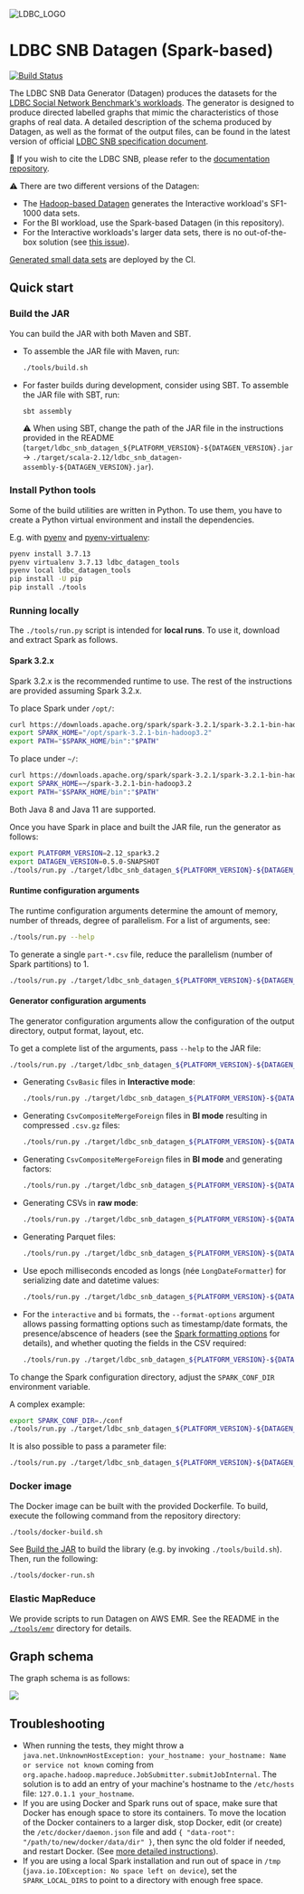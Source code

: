 ![LDBC_LOGO](https://raw.githubusercontent.com/wiki/ldbc/ldbc_snb_datagen_spark/images/ldbc-logo.png)

# LDBC SNB Datagen (Spark-based)

[![Build Status](https://circleci.com/gh/ldbc/ldbc_snb_datagen_spark.svg?style=svg)](https://circleci.com/gh/ldbc/ldbc_snb_datagen_spark)

The LDBC SNB Data Generator (Datagen) produces the datasets for the [LDBC Social Network Benchmark's workloads](https://ldbcouncil.org/benchmarks/snb/). The generator is designed to produce directed labelled graphs that mimic the characteristics of those graphs of real data. A detailed description of the schema produced by Datagen, as well as the format of the output files, can be found in the latest version of official [LDBC SNB specification document](https://github.com/ldbc/ldbc_snb_docs).

:scroll: If you wish to cite the LDBC SNB, please refer to the [documentation repository](https://github.com/ldbc/ldbc_snb_docs#how-to-cite-ldbc-benchmarks).

:warning: There are two different versions of the Datagen:

* The [Hadoop-based Datagen](https://github.com/ldbc/ldbc_snb_datagen_hadoop/) generates the Interactive workload's SF1-1000 data sets.
* For the BI workload, use the Spark-based Datagen (in this repository).
* For the Interactive workloads's larger data sets, there is no out-of-the-box solution (see [this issue](https://github.com/ldbc/ldbc_snb_interactive/issues/173)).

[Generated small data sets](https://ldbcouncil.org/ldbc_snb_datagen_spark/) are deployed by the CI.

## Quick start

### Build the JAR

You can build the JAR with both Maven and SBT.

* To assemble the JAR file with Maven, run:

    ```bash
    ./tools/build.sh
    ```

* For faster builds during development, consider using SBT. To assemble the JAR file with SBT, run:

    ```bash
    sbt assembly
    ```

    :warning: When using SBT, change the path of the JAR file in the instructions provided in the README (`target/ldbc_snb_datagen_${PLATFORM_VERSION}-${DATAGEN_VERSION}.jar` -> `./target/scala-2.12/ldbc_snb_datagen-assembly-${DATAGEN_VERSION}.jar`).

### Install Python tools

Some of the build utilities are written in Python. To use them, you have to create a Python virtual environment
and install the dependencies.

E.g. with [pyenv](https://github.com/pyenv/pyenv) and [pyenv-virtualenv](https://github.com/pyenv/pyenv-virtualenv):
```bash
pyenv install 3.7.13
pyenv virtualenv 3.7.13 ldbc_datagen_tools
pyenv local ldbc_datagen_tools
pip install -U pip
pip install ./tools
```
### Running locally

The `./tools/run.py` script is intended for **local runs**. To use it, download and extract Spark as follows.

#### Spark 3.2.x

Spark 3.2.x is the recommended runtime to use. The rest of the instructions are provided assuming Spark 3.2.x.

To place Spark under `/opt/`:

```bash
curl https://downloads.apache.org/spark/spark-3.2.1/spark-3.2.1-bin-hadoop3.2.tgz | sudo tar -xz -C /opt/
export SPARK_HOME="/opt/spark-3.2.1-bin-hadoop3.2"
export PATH="$SPARK_HOME/bin":"$PATH"
```

To place under `~/`:

```bash
curl https://downloads.apache.org/spark/spark-3.2.1/spark-3.2.1-bin-hadoop3.2.tgz | tar -xz -C ~/
export SPARK_HOME=~/spark-3.2.1-bin-hadoop3.2
export PATH="$SPARK_HOME/bin":"$PATH"
```

Both Java 8 and Java 11 are supported.

Once you have Spark in place and built the JAR file, run the generator as follows:

```bash
export PLATFORM_VERSION=2.12_spark3.2
export DATAGEN_VERSION=0.5.0-SNAPSHOT
./tools/run.py ./target/ldbc_snb_datagen_${PLATFORM_VERSION}-${DATAGEN_VERSION}.jar <runtime configuration arguments> -- <generator configuration arguments>
```

#### Runtime configuration arguments

The runtime configuration arguments determine the amount of memory, number of threads, degree of parallelism. For a list of arguments, see:

```bash
./tools/run.py --help
```

To generate a single `part-*.csv` file, reduce the parallelism (number of Spark partitions) to 1.

```bash
./tools/run.py ./target/ldbc_snb_datagen_${PLATFORM_VERSION}-${DATAGEN_VERSION}.jar --parallelism 1 -- --format csv --scale-factor 0.003 --mode interactive
```
#### Generator configuration arguments

The generator configuration arguments allow the configuration of the output directory, output format, layout, etc.

To get a complete list of the arguments, pass `--help` to the JAR file:

```bash
./tools/run.py ./target/ldbc_snb_datagen_${PLATFORM_VERSION}-${DATAGEN_VERSION}.jar -- --help
```

* Generating `CsvBasic` files in **Interactive mode**:

  ```bash
  ./tools/run.py ./target/ldbc_snb_datagen_${PLATFORM_VERSION}-${DATAGEN_VERSION}.jar -- --format csv --scale-factor 0.003 --explode-edges --explode-attrs --mode interactive
  ```

* Generating `CsvCompositeMergeForeign` files in **BI mode** resulting in compressed `.csv.gz` files:

  ```bash
  ./tools/run.py ./target/ldbc_snb_datagen_${PLATFORM_VERSION}-${DATAGEN_VERSION}.jar -- --format csv --scale-factor 0.003 --mode bi --format-options compression=gzip
  ```

* Generating `CsvCompositeMergeForeign` files in **BI mode** and generating factors:

  ```bash
  ./tools/run.py ./target/ldbc_snb_datagen_${PLATFORM_VERSION}-${DATAGEN_VERSION}.jar -- --format csv --scale-factor 0.003 --mode bi --generate-factors
  ```

* Generating CSVs in **raw mode**:

  ```bash
  ./tools/run.py ./target/ldbc_snb_datagen_${PLATFORM_VERSION}-${DATAGEN_VERSION}.jar -- --format csv --scale-factor 0.003 --mode raw --output-dir sf0.003-raw
  ```

* Generating Parquet files:

  ```bash
  ./tools/run.py ./target/ldbc_snb_datagen_${PLATFORM_VERSION}-${DATAGEN_VERSION}.jar -- --format parquet --scale-factor 0.003 --mode bi
  ```

* Use epoch milliseconds encoded as longs (née `LongDateFormatter`) for serializing date and datetime values:

  ```bash
  ./tools/run.py ./target/ldbc_snb_datagen_${PLATFORM_VERSION}-${DATAGEN_VERSION}.jar -- --format csv --scale-factor 0.003 --mode bi --epoch-millis
  ```

* For the `interactive` and `bi` formats, the `--format-options` argument allows passing formatting options such as timestamp/date formats, the presence/abscence of headers (see the [Spark formatting options](https://spark.apache.org/docs/2.4.8/api/scala/index.html#org.apache.spark.sql.DataFrameWriter) for details), and whether quoting the fields in the CSV required:

  ```bash
  ./tools/run.py ./target/ldbc_snb_datagen_${PLATFORM_VERSION}-${DATAGEN_VERSION}.jar -- --format csv --scale-factor 0.003 --mode interactive --format-options timestampFormat=MM/dd/y\ HH:mm:ss,dateFormat=MM/dd/y,header=false,quoteAll=true
  ```

To change the Spark configuration directory, adjust the `SPARK_CONF_DIR` environment variable.

A complex example:

```bash
export SPARK_CONF_DIR=./conf
./tools/run.py ./target/ldbc_snb_datagen_${PLATFORM_VERSION}-${DATAGEN_VERSION}.jar --parallelism 4 --memory 8G -- --format csv --format-options timestampFormat=MM/dd/y\ HH:mm:ss,dateFormat=MM/dd/y --explode-edges --explode-attrs --mode interactive --scale-factor 0.003
```

It is also possible to pass a parameter file:

```bash
./tools/run.py ./target/ldbc_snb_datagen_${PLATFORM_VERSION}-${DATAGEN_VERSION}.jar -- --format csv --param-file params.ini
```

### Docker image

<!-- SNB Datagen images are available via [Docker Hub](https://hub.docker.com/r/ldbc/datagen/) (currently outdated). -->

The Docker image can be built with the provided Dockerfile. To build, execute the following command from the repository directory:

```bash
./tools/docker-build.sh
```

See [Build the JAR](#build-the-jar) to build the library (e.g. by invoking `./tools/build.sh`). Then, run the following:

```bash
./tools/docker-run.sh
```

### Elastic MapReduce

We provide scripts to run Datagen on AWS EMR. See the README in the [`./tools/emr`](tools/emr) directory for details.

## Graph schema

The graph schema is as follows:

![](https://raw.githubusercontent.com/ldbc/ldbc_snb_docs/dev/figures/schema-comfortable.png)

## Troubleshooting

* When running the tests, they might throw a `java.net.UnknownHostException: your_hostname: your_hostname: Name or service not known` coming from `org.apache.hadoop.mapreduce.JobSubmitter.submitJobInternal`. The solution is to add an entry of your machine's hostname to the `/etc/hosts` file: `127.0.1.1 your_hostname`.
* If you are using Docker and Spark runs out of space, make sure that Docker has enough space to store its containers. To move the location of the Docker containers to a larger disk, stop Docker, edit (or create) the `/etc/docker/daemon.json` file and add `{ "data-root": "/path/to/new/docker/data/dir" }`, then sync the old folder if needed, and restart Docker. (See [more detailed instructions](https://www.guguweb.com/2019/02/07/how-to-move-docker-data-directory-to-another-location-on-ubuntu/)).
* If you are using a local Spark installation and run out of space in `/tmp` (`java.io.IOException: No space left on device`), set the `SPARK_LOCAL_DIRS` to point to a directory with enough free space.
